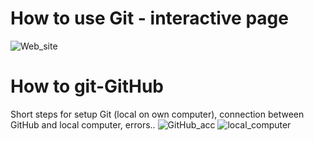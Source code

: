 # How to use Git - interactive page 

![Web_site](https://learngitbranching.js.org/)

# How to git-GitHub

Short steps for setup Git (local on own computer), connection between GitHub and local computer, errors..
![GitHub_acc](https://user-images.githubusercontent.com/108144989/181847516-fc921fb6-17d1-4291-b4d8-edb107e611bb.png)
![local_computer](https://user-images.githubusercontent.com/108144989/181847525-c7f3587e-5c01-48b2-90a5-dc0d190def52.png)
